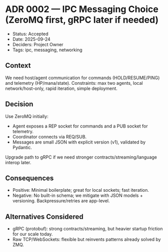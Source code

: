 # ADR 0002 — IPC Messaging Choice (ZeroMQ first, gRPC later if needed)

- Status: Accepted
- Date: 2025-09-24
- Deciders: Project Owner
- Tags: ipc, messaging, networking

## Context
We need host/agent communication for commands (HOLD/RESUME/PING) and telemetry (HP/mana/state).
Constraints: max two agents, local network/host-only, rapid iteration, simple deployment.

## Decision
Use ZeroMQ initially:
- Agent exposes a REP socket for commands and a PUB socket for telemetry.
- Coordinator connects via REQ/SUB.
- Messages are small JSON with explicit version (v1), validated by Pydantic.

Upgrade path to gRPC if we need stronger contracts/streaming/language interop later.

## Consequences
- Positive: Minimal boilerplate; great for local sockets; fast iteration.
- Negative: No built-in schema; we mitigate with JSON models + versioning. Backpressure/retries are app-level.

## Alternatives Considered
- gRPC (protobuf): strong contracts/streaming, but heavier startup friction for our scale today.
- Raw TCP/WebSockets: flexible but reinvents patterns already solved by ZMQ.
